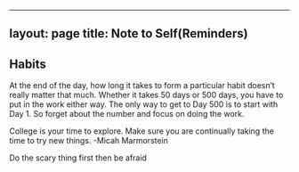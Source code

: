 ---
layout: page 
title: Note to Self(Reminders)
----

## Habits 
At the end of the day, how long it takes to form a particular habit doesn’t really matter that much. Whether it takes 50 days or 500 days, you have to put in the work either way. The only way to get to Day 500 is to start with Day 1. So forget about the number and focus on doing the work.


College is your time to explore. Make sure you are continually taking the time to try new things. -Micah Marmorstein 

Do the scary thing first then be afraid
